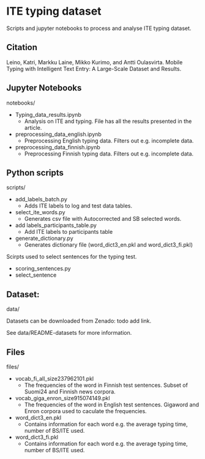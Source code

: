 # ITE typing dataset

Scripts and jupyter notebooks to process and analyse ITE typing dataset.


## Citation

Leino, Katri, Markku Laine, Mikko Kurimo, and Antti Oulasvirta. Mobile Typing with Intelligent Text Entry: A
Large-Scale Dataset and Results.


## Jupyter Notebooks

notebooks/

* Typing_data_results.ipynb
  * Analysis on ITE and typing. File has all the results presented in the article.
* preprocessing_data_english.ipynb
  * Preprocessing English typing data. Filters out e.g. incomplete data.
* preprocessing_data_finnish.ipynb
  * Preprocessing Finnish typing data. Filters out e.g. incomplete data.


## Python scripts

scripts/

* add_labels_batch.py
  * Adds ITE labels to log and test data tables.
* select_ite_words.py
  * Generates csv file with Autocorrected and SB selected words.
* add labels_participants_table.py
  * Add ITE labels to participants table
* generate_dictionary.py
  * Generates dictionary file (word_dict3_en.pkl and word_dict3_fi.pkl)

Scirpts used to select sentences for the typing test.

* scoring_sentences.py
* select_sentence


## Dataset:

data/

Datasets can be downloaded from Zenado: todo add link.

See data/README-datasets for more information.

## Files

files/

* vocab_fi_all_size237962101.pkl
  * The frequencies of the word in Finnish test sentences. Subset of Suomi24 and Finnish news corpora.
* vocab_giga_enron_size915074149.pkl
  * The frequencies of the word in English test sentences. Gigaword and Enron corpora used to caculate the frequencies.
* word_dict3_en.pkl
  * Contains information for each word e.g. the average typing time, number of BS/ITE used.
* word_dict3_fi.pkl
  * Contains information for each word e.g. the average typing time, number of BS/ITE used.





